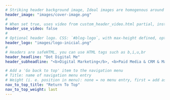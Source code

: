 ```yaml
---
# Striking header background image, Ideal images are homogenous around the centre and contrasting to the text. Non-ideal images can use `title_guard`
header_image: "images/cover-image.png"
#
# When set true, uses video from custom_header_video.html partial, instead of header_image
header_use_video: false
#
# Optional header logo. CSS: `#blog-logo`, with max-height defined, optimize to prevent scaling
header_logo: "images/logo-inicial.png"
#
# Headers are safeHTML, you can use HTML tags such as b,i,u,br
header_headline: "Dot Digital Me"
header_subheadline: "<b>Digital Marketing</b>, <b>Paid Media & CRM & Marketing Automation</b>"

# Add a 'Go back to top' item to the navigation menu
# Title: name of navigation menu entry
# Weight (i. e. position in menu): none = no menu entry, first = add as first entry, last = ad as last entry
nav_to_top_title: "Return To Top"
nav_to_top_weight: last
---
```


